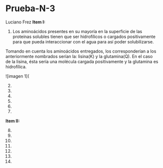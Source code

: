 # Prueba-N-3
Luciano Frez
**Item I:**

1) Los aminoácidos presentes en su mayoría en la superficie de las proteínas solubles tienen que ser hidrofílicos o cargados positivamente para que pueda interaccionar con el agua para así poder solubilizarse.

Tomando en cuenta los aminoácidos entregados, los corresponderían a los anteriormente nombrados serían la: lisina(K) y la glutamina(Q). En el caso de la lisina, ésta sería una molécula cargada positivamente y la glutamina es hidrofílica.

![imagen 1](

2)

3)

4)

5)

6)

7)

**Item II:**

8)

9)

10)

11)

12)

13)

14)
